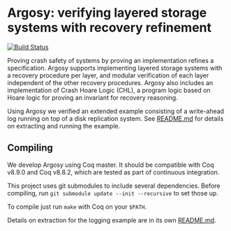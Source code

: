 # Argosy: verifying layered storage systems with recovery refinement

[![Build Status](https://travis-ci.org/mit-pdos/argosy.svg?branch=master)](https://travis-ci.org/mit-pdos/argosy)

Proving crash safety of systems by proving an implementation refines a
specification. Argosy supports implementing layered storage systems with a
recovery procedure per layer, and modular verification of each layer independent
of the other recovery procedures. Argosy also includes an implementation of
Crash Hoare Logic (CHL), a program logic based on Hoare logic for proving an
invariant for recovery reasoning.

Using Argosy we verified an extended example consisting of a write-ahead log
running on top of a disk replication system. See
[README.md](logging-client/README.md) for details on extracting and running the
example.

## Compiling

We develop Argosy using Coq master. It should be compatible with Coq v8.9.0
and Coq v8.8.2, which are tested as part of continuous integration.

This project uses git submodules to include several dependencies. Before
compiling, run `git submodule update --init --recursive` to set those up.

To compile just run `make` with Coq on your `$PATH`.

Details on extraction for the logging example are in its own
[README.md](logging-client/README.md).
